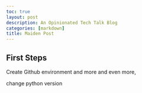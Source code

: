 ```yaml
---
toc: true
layout: post
description: An Opinionated Tech Talk Blog
categories: [markdown]
title: Maiden Post
---
```

## First Steps

Create Github environment and more and even more, 

change python version